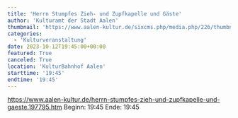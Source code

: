 ```yaml
---
title: 'Herrn Stumpfes Zieh- und Zupfkapelle und Gäste'
author: 'Kulturamt der Stadt Aalen'
thumbnail: 'https://www.aalen-kultur.de/sixcms.php/media.php/226/thumbnails/KubAA-libre_20221027-201538_Z72_5619.jpg.584128.jpg'
categories:
  - 'Kulturveranstaltung'
date: 2023-10-12T19:45:00+00:00
featured: True
canceled: True
location: 'KulturBahnhof Aalen'
starttime: '19:45'
endtime: '19:45'
---
```

https://www.aalen-kultur.de/herrn-stumpfes-zieh-und-zupfkapelle-und-gaeste.197795.htm
Beginn: 19:45
 Ende: 19:45